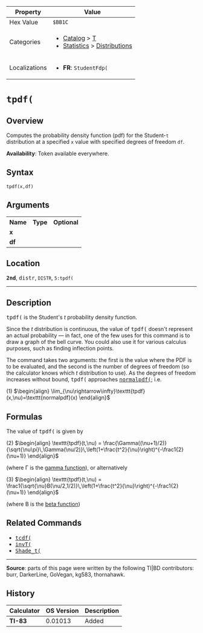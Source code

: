 | Property      | Value |
|---------------|-------|
| Hex Value     | `$BB1C`|
| Categories    | <ul><li>[Catalog](<../categories/Catalog.md>) > [T](<../categories/Catalog.md#T>)</li><li>[Statistics](<../categories/Statistics.md>) > [Distributions](<../categories/Statistics.md#Distributions>)</li></ul> |
| Localizations | <ul><li><b>FR</b>: `StudentFdp(`</li></ul> |

# `tpdf(`

## Overview
Computes the probability density function (pdf) for the Student-`t` distribution at a specified `x` value with specified degrees of freedom `df`.


<b>Availability</b>: Token available everywhere.

## Syntax
`tpdf(x,df)`

## Arguments
<table>
<tr><th>Name</th><th>Type</th><th>Optional</th></tr>

<tr><td><b>x</b></td><td></td><td></td></tr>

<tr><td><b>df</b></td><td></td><td></td></tr>

</table>

## Location
<tt><kbd><b>2nd</b></kbd></tt>, <kbd>distr</kbd>, `DISTR`, `5:tpdf(`
<hr>

## Description

<tt>tpdf(</tt> is the Student's _t_ probability density function.

Since the _t_ distribution is continuous, the value of <tt>tpdf(</tt> doesn't represent an actual probability — in fact, one of the few uses for this command is to draw a graph of the bell curve. You could also use it for various calculus purposes, such as finding inflection points.

The command takes two arguments: the first is the value where the PDF is to be evaluated, and the second is the number of degrees of freedom (so the calculator knows which _t_ distribution to use). As the degrees of freedom increases without bound, <tt>tpdf(</tt> approaches <tt><a href="normalpdf(.md">normalpdf(</a></tt>; i.e.

(1) $`\begin{align} \lim_{\nu\rightarrow\infty}\texttt{tpdf}(x,\nu)=\texttt{normalpdf}(x) \end{align}`$ 

## Formulas

The value of <tt>tpdf(</tt> is given by

(2) $`\begin{align} \texttt{tpdf}(t,\nu) = \frac{\Gamma((\nu+1)/2)}{\sqrt{\nu\pi}\,\Gamma(\nu/2)}\,\left(1+\frac{t^2}{\nu}\right)^{-\frac1{2}(\nu+1)} \end{align}`$ 

(where Γ is the [gamma function](http://en.wikipedia.org/wiki/Gamma_function)), or alternatively

(3) $`\begin{align} \texttt{tpdf}(t,\nu) = \frac1{\sqrt{\nu}B(\nu/2,1/2)}\,\left(1+\frac{t^2}{\nu}\right)^{-\frac1{2}(\nu+1)} \end{align}`$ 

(where B is the [beta function](http://en.wikipedia.org/wiki/Beta_function))

## Related Commands

*   <tt><a href="tcdf(.md">tcdf(</a></tt>
*   <tt><a href="invT(.md">invT(</a></tt>
*   <tt><a href="Shade_t(.md">Shade_t(</a></tt>

* * *

**Source**: parts of this page were written by the following TI|BD contributors: burr, DarkerLine, GoVegan, kg583, thornahawk.

## History
| Calculator | OS Version | Description |
|------------|------------|-------------|
| <b>TI-83</b> | 0.01013 | Added |


